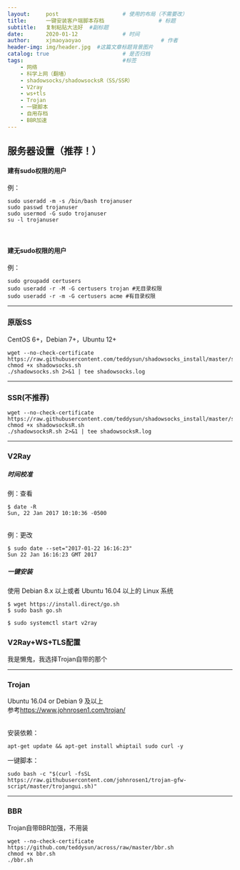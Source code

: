 ```yaml
---
layout:     post   				    # 使用的布局（不需要改）
title:      一键安装客户端脚本存档 				# 标题 
subtitle:   复制粘贴大法好  #副标题
date:       2020-01-12 				# 时间
author:     xjmaoyaoyao 						# 作者
header-img: img/header.jpg 	#这篇文章标题背景图片
catalog: true 						# 是否归档
tags:								#标签
    - 网络
    - 科学上网（翻墙）
    - shadowsocks/shadowsocksR（SS/SSR）
    - V2ray
    - ws+tls
    - Trojan
    - 一键脚本
    - 自用存档
    - BBR加速
---
```


## 服务器设置（推荐！）

#### 建有sudo权限的用户
例：

	sudo useradd -m -s /bin/bash trojanuser
	sudo passwd trojanuser
	sudo usermod -G sudo trojanuser
	su -l trojanuser

<br>

#### 建无sudo权限的用户
例：

	sudo groupadd certusers
	sudo useradd -r -M -G certusers trojan #无目录权限
	sudo useradd -r -m -G certusers acme #有目录权限
    
---


### 原版SS

CentOS 6+，Debian 7+，Ubuntu 12+<br>

	wget --no-check-certificate https://raw.githubusercontent.com/teddysun/shadowsocks_install/master/shadowsocks.sh
	chmod +x shadowsocks.sh
	./shadowsocks.sh 2>&1 | tee shadowsocks.log

---

### SSR(不推荐)
	
	wget --no-check-certificate	 https://raw.githubusercontent.com/teddysun/shadowsocks_install/master/shadowsocksR.sh
	chmod +x shadowsocksR.sh
	./shadowsocksR.sh 2>&1 | tee shadowsocksR.log

---

### V2Ray

##### 时间校准
例：查看

	$ date -R
	Sun, 22 Jan 2017 10:10:36 -0500
    
<br>
例：更改

	$ sudo date --set="2017-01-22 16:16:23"
	Sun 22 Jan 16:16:23 GMT 2017

##### 一键安装
使用 Debian 8.x 以上或者 Ubuntu 16.04 以上的 Linux 系统

	$ wget https://install.direct/go.sh
	$ sudo bash go.sh

	$ sudo systemctl start v2ray
    
### V2Ray+WS+TLS配置

我是懒鬼，我选择Trojan自带的那个

---

### Trojan
Ubuntu 16.04 or Debian 9 及以上<br>
参考<https://www.johnrosen1.com/trojan/><br><br>

安装依赖：
	
	apt-get update && apt-get install whiptail sudo curl -y

一键脚本：

	sudo bash -c "$(curl -fsSL https://raw.githubusercontent.com/johnrosen1/trojan-gfw-script/master/trojangui.sh)"

---

### BBR

Trojan自带BBR加强，不用装

	wget --no-check-certificate https://github.com/teddysun/across/raw/master/bbr.sh
	chmod +x bbr.sh
	./bbr.sh


